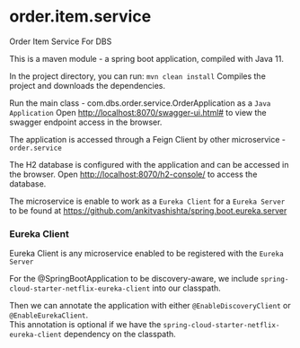 # order.item.service
Order Item Service For DBS

This is a maven module - a spring boot application, compiled with Java 11.

In the project directory, you can run:  `mvn clean install`
Compiles the project and downloads the dependencies.

Run the main class - com.dbs.order.service.OrderApplication as a  `Java Application`
Open [http://localhost:8070/swagger-ui.html#](http://localhost:8070/swagger-ui.html#) to view the swagger endpoint access in the browser.

The application is accessed through a Feign Client by other microservice -  `order.service`

The H2 database is configured with the application and can be accessed in the browser.
Open [http://localhost:8070/h2-console/](http://localhost:8070/h2-console/) to access the database.


The microservice is enable to work as a `Eureka Client` for a `Eureka Server` to be found at https://github.com/ankitvashishta/spring.boot.eureka.server 

### Eureka Client
Eureka Client is any microservice enabled to be registered with the `Eureka Server`

For the @SpringBootApplication to be discovery-aware, we include `spring-cloud-starter-netflix-eureka-client` into our classpath.

Then we can annotate the application with either `@EnableDiscoveryClient` or `@EnableEurekaClient`.<br>
This annotation is optional if we have the `spring-cloud-starter-netflix-eureka-client` dependency on the classpath.
